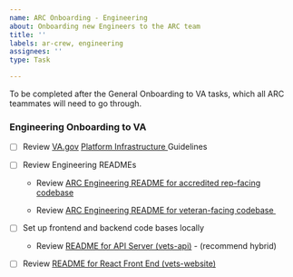 ```yaml
---
name: ARC Onboarding - Engineering
about: Onboarding new Engineers to the ARC team
title: ''
labels: ar-crew, engineering
assignees: ''
type: Task

---
```


To be completed after the General Onboarding to VA tasks, which all ARC teammates will need to go through.

### Engineering Onboarding to VA
- [ ] Review [VA.gov](http://va.gov) [Platform Infrastructure ](https://depo-platform-documentation.scrollhelp.site/developer-docs/infrastructure)Guidelines

- [ ] Review Engineering READMEs

  - Review [ARC Engineering README for accredited rep-facing codebase](https://github.com/department-of-veterans-affairs/va.gov-team/tree/master/products/accredited-representative-facing/engineering) 

  - Review [ARC Engineering README for veteran-facing codebase ](https://github.com/department-of-veterans-affairs/va.gov-team/tree/master/products/accredited-representation-management/engineering-onboarding)

- [ ] Set up frontend and backend code bases locally

  - Review [README for API Server (vets-api)](https://github.com/department-of-veterans-affairs/vets-api/blob/master/README.md#base-setup) - (recommend hybrid)

- [ ] Review [README for React Front End (vets-website)](https://github.com/department-of-veterans-affairs/vets-website?tab=readme-ov-file#building-vets-website)

